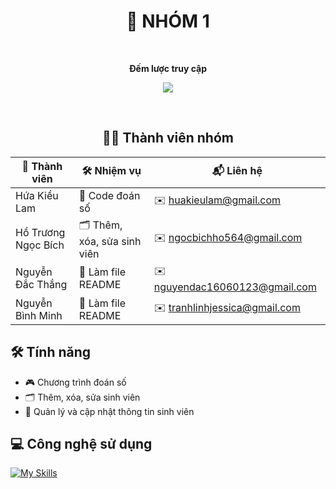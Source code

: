 <div align="center">

# 🌟 NHÓM 1

<br><p align="centre"><b> Đếm lược truy cập</b></p>  
<p align="center"><img align="center" src="https://profile-counter.glitch.me/{Hua-Kieu-Lam}/count.svg" /></p> 
<br>

## 🧑‍💻 Thành viên nhóm
| 👤 Thành viên            | 🛠️ Nhiệm vụ                  | 📬 Liên hệ                         |
|--------------------------|-------------------------------|------------------------------------ |
| Hứa Kiều Lam            | 🔢 Code đoán số                | ✉️ huakieulam@gmail.com            |
| Hồ Trương Ngọc Bích     | 🗂 Thêm, xóa, sửa sinh viên    | ✉️ ngocbichho564@gmail.com         |
| Nguyễn Đắc Thắng        | 📄 Làm file README             | ✉️ nguyendac16060123@gmail.com     |
| Nguyễn Bình Minh        | 📄 Làm file README             | ✉️ tranhlinhjessica@gmail.com      |

</div>

## 🛠 Tính năng
- 🎮 Chương trình đoán số
- 🗂 Thêm, xóa, sửa sinh viên
- 📄 Quản lý và cập nhật thông tin sinh viên

## 💻 Công nghệ sử dụng
<p>

[![My Skills](https://skillicons.dev/icons?i=cs,git,github,visualstudio,&perline=7)](https://skillicons.dev)
</p>
